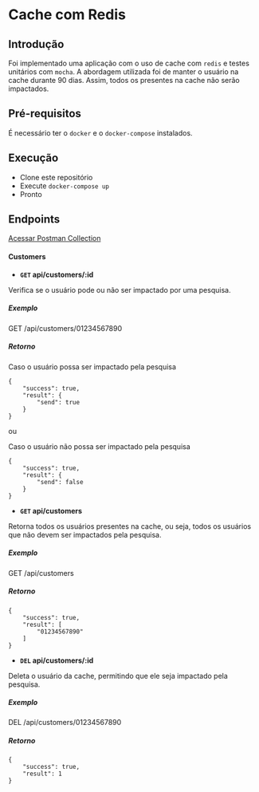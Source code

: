 # Cache com Redis

## Introdução
Foi implementado uma aplicação com o uso de cache com ``redis`` e testes unitários com ``mocha``. 
A abordagem utilizada foi de manter o usuário na cache durante 90 dias. Assim, todos os presentes na cache não serão impactados.

## Pré-requisitos
É necessário ter o ``docker`` e o ``docker-compose`` instalados.

## Execução
- Clone este repositório
- Execute
``
docker-compose up
``
- Pronto

## Endpoints
[Acessar Postman Collection](https://www.getpostman.com/collections/afe5440f4e4176cc8107)

#### Customers
- **<code>GET</code> api/customers/:id**

Verifica se o usuário pode ou não ser impactado por uma pesquisa.

##### Exemplo
GET /api/customers/01234567890

##### Retorno
Caso o usuário possa ser impactado pela pesquisa
````
{
    "success": true,
    "result": {
        "send": true
    }
}
````
ou

Caso o usuário não possa ser impactado pela pesquisa
````
{
    "success": true,
    "result": {
        "send": false
    }
}
````

- **<code>GET</code> api/customers**

Retorna todos os usuários presentes na cache, ou seja, todos os usuários que não devem ser impactados pela pesquisa.
##### Exemplo
GET /api/customers

##### Retorno
````
{
    "success": true,
    "result": [
        "01234567890"
    ]
}
````

- **<code>DEL</code> api/customers/:id**

Deleta o usuário da cache, permitindo que ele seja impactado pela pesquisa.
##### Exemplo
DEL /api/customers/01234567890
##### Retorno
````
{
    "success": true,
    "result": 1
}
````
